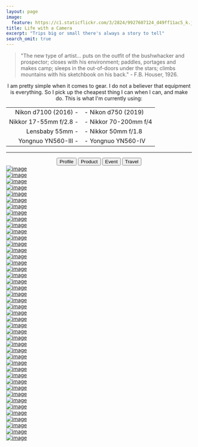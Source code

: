 ```yaml
---
layout: page
image:
  feature: https://c1.staticflickr.com/3/2824/9927607124_d49ff11ac5_k.jpg
title: Life with a Camera
excerpt: "Trips big or small there's always a story to tell"
search_omit: true
---
```


> "The new type of artist... puts on the outfit of the bushwhacker and prospector; closes with his environment; paddles, portages and makes camp; sleeps in the out-of-doors under the stars; climbs mountains with his sketchbook on his back."  - F.B. Houser, 1926.

<p align="center">
	I am pretty simple when it comes to gear. I do not a believer that equipment is everything. So I pick up the cheapest thing I can when I can, and make do. This is what I'm currently using:
</p>

|  |  |
|--:|:--|
| Nikon d7100 (2016) - | - Nikon d750 (2019) |
| Nikkor 17-55mm f/2.8 - | - Nikkor 70-200mm f/4 |
| Lensbaby 55mm - | - Nikkor 50mm f/1.8 |
| Yongnuo YN560-III - | - Yongnuo YN560-IV |

---

<script src="{{ site.url }}/assets/js/vendor/jquery-1.9.1.min.js"></script>
<script src="{{ site.url }}/assets/js/vendor/isotope.pkgd.min.js"></script>
<script src="{{ site.url}}/assets/js/vendor/imagesloaded.pkgd.min.js"></script>

<div align="center" class="button-group filter-button-group">
  <button class="button" data-filter=".grid-item--profile">Profile</button>
  <button class="button" data-filter=".grid-item--product">Product</button>
  <button class="button" data-filter=".grid-item--event">Event</button>
  <button class="button" data-filter=".grid-item--travel">Travel</button>
</div>

<div class="grid">
  <div class="grid-sizer"></div>
  <div class="grid-item grid-item--travel">
    <a href="https://c1.staticflickr.com/8/7356/13913923911_159cb8c662_h.jpg"><img src="https://c1.staticflickr.com/8/7356/13913923911_a01ae7f755.jpg" alt="image"></a>
  </div>
  <div class="grid-item grid-item--travel">
    <a href="https://c1.staticflickr.com/6/5807/23248031870_4f258c18a4_h.jpg"><img src="https://c1.staticflickr.com/6/5807/23248031870_6ff4816705.jpg" alt="image"></a>
  </div>
  <div class="grid-item grid-item--travel">
    <a href="https://c1.staticflickr.com/3/2824/13751813465_070dd344f7_h.jpg"><img src="https://c1.staticflickr.com/3/2824/13751813465_c635109017.jpg" alt="image"></a>
  </div>
  <div class="grid-item grid-item--travel">
    <a href="https://c1.staticflickr.com/6/5543/30630729196_606701287f_h.jpg"><img src="https://c1.staticflickr.com/6/5543/30630729196_1890afa21a_b.jpg" alt="image"></a>
  </div>
  <div class="grid-item grid-item--travel">
    <a href="https://c1.staticflickr.com/1/696/23517798626_96a8a3611a_h.jpg"><img src="https://c1.staticflickr.com/1/696/23517798626_abca5e3d8e.jpg" alt="image"></a>
  </div>
  <div class="grid-item grid-item--travel">
    <a href="https://c1.staticflickr.com/6/5833/30630738606_5678848de0_h.jpg"><img src="https://c1.staticflickr.com/6/5833/30630738606_3c0c5b7062.jpg" alt="image"></a>
  </div>
  <div class="grid-item grid-item--travel">
    <a href="https://c1.staticflickr.com/1/624/23175944329_48042f0755_h.jpg"><img src="https://c1.staticflickr.com/1/624/23175944329_33454bf38b.jpg" alt="image"></a>
  </div>
  <div class="grid-item grid-item--travel">
    <a href="https://c1.staticflickr.com/6/5605/30035648184_ba5f835166_h.jpg"><img src="https://c1.staticflickr.com/6/5605/30035648184_c9d2189685_b.jpg" alt="image"></a>
  </div>
  <div class="grid-item grid-item--travel">
    <a href="https://c1.staticflickr.com/8/7373/27026503123_b5b746d329_h.jpg"><img src="https://c1.staticflickr.com/8/7373/27026503123_ee22f0762e.jpg" alt="image"></a>
  </div>
  <div class="grid-item grid-item--event">
    <a href="https://c1.staticflickr.com/9/8389/8617615949_b649caef91_h.jpg"><img src="https://c1.staticflickr.com/9/8389/8617615949_3736285e17.jpg" alt="image"></a>
  </div>
  <div class="grid-item grid-item--event">
    <a href="https://c1.staticflickr.com/2/1712/25604287945_9ff6e44f74_h.jpg"><img src="https://c1.staticflickr.com/2/1712/25604287945_f907861f2f.jpg" alt="image"></a>
  </div>
  <div class="grid-item grid-item--travel">
    <a href="https://c1.staticflickr.com/1/758/23456561902_2bdee97bd0_h.jpg"><img src="https://c1.staticflickr.com/1/758/23456561902_c1841c1c48.jpg" alt="image"></a>
  </div>
  <div class="grid-item grid-item--travel">
    <a href="https://c1.staticflickr.com/6/5687/30550118872_e2140e18bf_h.jpg"><img src="https://c1.staticflickr.com/6/5687/30550118872_4545a7dcbf.jpg" alt="image"></a>
  </div>
  <div class="grid-item grid-item--travel">
    <a href="https://c1.staticflickr.com/3/2824/9927607124_22b8e87e8d_h.jpg"><img src="https://c1.staticflickr.com/3/2824/9927607124_22b1a90565.jpg" alt="image"></a>
  </div>
  <div class="grid-item grid-item--travel">
    <a href="https://c1.staticflickr.com/9/8605/30551146125_0f46f1561e_h.jpg"><img src="https://c1.staticflickr.com/9/8605/30551146125_f316a655c6.jpg" alt="image"></a>
  </div>
  <div class="grid-item grid-item--travel">
    <a href="https://c1.staticflickr.com/2/1631/23681371143_a489943a5f_h.jpg"><img src="https://c1.staticflickr.com/2/1631/23681371143_966d839438.jpg" alt="image"></a>
  </div>
  <div class="grid-item grid-item--travel">
    <a href="https://c1.staticflickr.com/8/7514/15778407779_f5dd73f8cb_h.jpg"><img src="https://c1.staticflickr.com/8/7514/15778407779_5dc6d0f892.jpg" alt="image"></a>
  </div>
  <div class="grid-item grid-item--travel">
    <a href="https://c1.staticflickr.com/8/7399/27601949446_29417be35a_h.jpg"><img src="https://c1.staticflickr.com/8/7399/27601949446_6d1875eb14_b.jpg" alt="image"></a>
  </div>
  <div class="grid-item grid-item--travel">
    <a href="https://c1.staticflickr.com/9/8319/7937304368_56a22bddbf_h.jpg"><img src="https://c1.staticflickr.com/9/8319/7937304368_ece8985ecc.jpg" alt="image"></a>
  </div>
  <div class="grid-item grid-item--event">
    <a href="https://c1.staticflickr.com/3/2847/9157382412_0319d500c5_h.jpg"><img src="https://c1.staticflickr.com/3/2847/9157382412_c907b3a7f2.jpg" alt="image"></a>
  </div>
  <div class="grid-item grid-item--event">
    <a href="https://c1.staticflickr.com/1/725/32602225015_2381bafa45_h.jpg"><img src="https://c1.staticflickr.com/1/725/32602225015_4de8895d2f.jpg" alt="image"></a>
  </div>
  <div class="grid-item grid-item--travel">
    <a href="https://c1.staticflickr.com/8/7200/27358165720_6c8d9baf23_h.jpg"><img src="https://c1.staticflickr.com/8/7200/27358165720_506a657bae_b.jpg" alt="image"></a>
  </div>
  <div class="grid-item grid-item--travel">
    <a href="https://c1.staticflickr.com/9/8612/28713204605_4c067e129d_h.jpg"><img src="https://c1.staticflickr.com/9/8612/28713204605_b1ae3375f2_b.jpg" alt="image"></a>
  </div>
  <div class="grid-item grid-item--event">
    <a href="https://c1.staticflickr.com/1/429/31758349284_f81a8a06c8_h.jpg"><img src="https://c1.staticflickr.com/1/429/31758349284_4ac4722ff5.jpg" alt="image"></a>
  </div>
  <div class="grid-item grid-item--travel">
    <a href="https://c1.staticflickr.com/6/5725/22793509728_3878d72a3f_h.jpg"><img src="https://c1.staticflickr.com/6/5725/22793509728_3854ce6f7f.jpg" alt="image"></a>
  </div>
  <div class="grid-item grid-item--product">
  	<a href="/images/portfolio/product/esight-1.jpg"><img src="/images/portfolio/product/esight-1.jpg" alt="image"></a>
  </div>
  <div class="grid-item grid-item--product">
  	<a href="/images/portfolio/product/esight-2.jpg"><img src="/images/portfolio/product/esight-2.jpg" alt="image"></a>
  </div>
  <div class="grid-item grid-item--product">
  	<a href="/images/portfolio/product/esight-3.jpg"><img src="/images/portfolio/product/esight-3.jpg" alt="image"></a>
  </div>
  <div class="grid-item grid-item--product">
  	<a href="/images/portfolio/product/gruvi-1.jpg"><img src="/images/portfolio/product/gruvi-1.jpg" alt="image"></a>
  </div>
  <div class="grid-item grid-item--product">
  	<a href="/images/portfolio/product/gruvi-2.jpg"><img src="/images/portfolio/product/gruvi-2.jpg" alt="image"></a>
  </div>
  <div class="grid-item grid-item--product">
  	<a href="/images/portfolio/product/gruvi-3.jpg"><img src="/images/portfolio/product/gruvi-3.jpg" alt="image"></a>
  </div>
  <div class="grid-item grid-item--product">
  	<a href="/images/portfolio/product/nymi-1.jpg"><img src="/images/portfolio/product/nymi-1.jpg" alt="image"></a>
  </div>
  <div class="grid-item grid-item--product">
  	<a href="/images/portfolio/product/nymi-2.jpg"><img src="/images/portfolio/product/nymi-2.jpg" alt="image"></a>
  </div>
  <div class="grid-item grid-item--profile">
  	<a href="/images/portfolio/profile/profile-4.jpg"><img src="/images/portfolio/profile/profile-4.jpg" alt="image"></a>
  </div>
  <div class="grid-item grid-item--profile">
  	<a href="/images/portfolio/profile/profile-5.jpg"><img src="/images/portfolio/profile/profile-5.jpg" alt="image"></a>
  </div>
  <div class="grid-item grid-item--profile">
  	<a href="/images/portfolio/profile/profile-6.jpg"><img src="/images/portfolio/profile/profile-6.jpg" alt="image"></a>
  </div>
  <div class="grid-item grid-item--profile">
  	<a href="/images/portfolio/profile/profile-8.jpg"><img src="/images/portfolio/profile/profile-8.jpg" alt="image"></a>
  </div>
  <div class="grid-item grid-item--profile">
  	<a href="/images/portfolio/profile/profile-9.jpg"><img src="/images/portfolio/profile/profile-9.jpg" alt="image"></a>
  </div>
  <div class="grid-item grid-item--profile">
  	<a href="/images/portfolio/profile/profile-11.jpg"><img src="/images/portfolio/profile/profile-11.jpg" alt="image"></a>
  </div>
  <div class="grid-item grid-item--profile">
  	<a href="/images/portfolio/profile/profile-12.jpg"><img src="/images/portfolio/profile/profile-12.jpg" alt="image"></a>
  </div>
  <div class="grid-item grid-item--profile">
  	<a href="/images/portfolio/profile/profile-13.jpg"><img src="/images/portfolio/profile/profile-13.jpg" alt="image"></a>
  </div>
  <div class="grid-item grid-item--profile">
  	<a href="/images/portfolio/profile/profile-1.jpg"><img src="/images/portfolio/profile/profile-1.jpg" alt="image"></a>
  </div>
  <div class="grid-item grid-item--profile">
  	<a href="/images/portfolio/profile/profile-2.jpg"><img src="/images/portfolio/profile/profile-2.jpg" alt="image"></a>
  </div>
  <div class="grid-item grid-item--profile">
  	<a href="/images/portfolio/profile/profile-3.jpg"><img src="/images/portfolio/profile/profile-3.jpg" alt="image"></a>
  </div>

</div>


<script>
var images = document.querySelector('.grid');
var $grid = $('.grid').isotope({
	filter: ".grid-item--profile",
  itemSelector: '.grid-item',
  stagger: 30,
  masonry: {
    // set to the element
    gutter: 5
  }
});

imagesLoaded( images ).on( 'progress', function() {
  // layout Masonry after each image loads
  $grid.isotope('layout');
});

$('.filter-button-group').on( 'click', '.button', function() {
  var filterValue = $(this).attr('data-filter');
  $grid.isotope({ filter: filterValue });
});

// change is-checked class on buttons
$('.button-group').each( function( i, buttonGroup ) {
  var $buttonGroup = $( buttonGroup );
  $buttonGroup.on( 'click', 'button', function() {
    $buttonGroup.find('.is-checked').removeClass('is-checked');
    $( this ).addClass('is-checked');
  });
});
</script>
